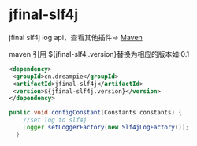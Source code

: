 jfinal-slf4j
============

jfinal  slf4j  log api，查看其他插件-> [Maven](http://search.maven.org/#search%7Cga%7C1%7Ccn.dreampie)

maven 引用  ${jfinal-slf4j.version}替换为相应的版本如:0.1

```xml
<dependency>
 <groupId>cn.dreampie</groupId>
 <artifactId>jfinal-slf4j</artifactId>
 <version>${jfinal-slf4j.version}</version>
</dependency>
```

```java
public void configConstant(Constants constants) {
    //set log to slf4j
    Logger.setLoggerFactory(new Slf4jLogFactory());
  }

```
